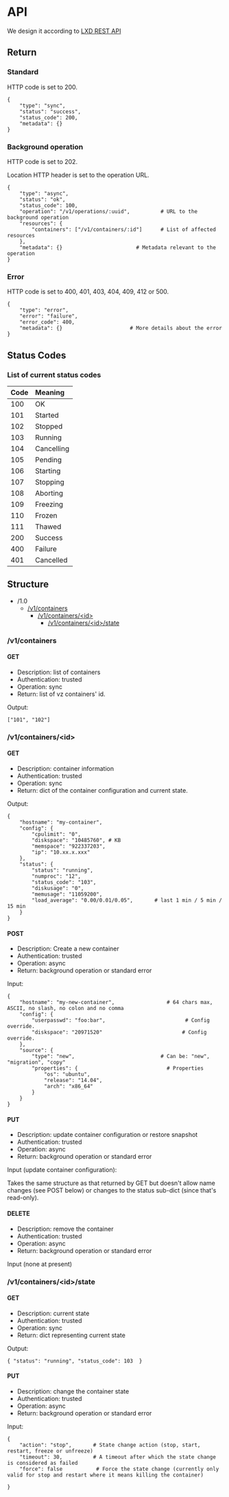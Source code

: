 # API

We design it according to [LXD REST API](https://github.com/lxc/lxd/blob/master/specs/rest-api.md)

## Return

### Standard

HTTP code is set to 200.

```
{
    "type": "sync",
    "status": "success",
    "status_code": 200,
    "metadata": {}
}
```

### Background operation

HTTP code is set to 202.

Location HTTP header is set to the operation URL.

```
{
    "type": "async",
    "status": "ok",
    "status_code": 100,
    "operation": "/v1/operations/:uuid",          # URL to the background operation
    "resources": {
        "containers": ["/v1/containers/:id"]      # List of affected resources
    },
    "metadata": {}                        # Metadata relevant to the operation
}
```

### Error

HTTP code is set to 400, 401, 403, 404, 409, 412 or 500.

```
{
    "type": "error",
    "error": "failure",
    "error_code": 400,
    "metadata": {}                      # More details about the error
}
```

## Status Codes

### List of current status codes

Code  | Meaning
:---  | :------
100   | OK
101   | Started
102   | Stopped
103   | Running
104   | Cancelling
105   | Pending
106   | Starting
107   | Stopping
108   | Aborting
109   | Freezing
110   | Frozen
111   | Thawed
200   | Success
400   | Failure
401   | Cancelled

## Structure

* /1.0
    * [/v1/containers](#10-vz)
        * [/v1/containers/\<id\>](#10-vz-id)
            * [/v1/containers/\<id\>/state](#10-vz-id-state)

### <a name="10-vz"></a> /v1/containers

#### GET

* Description: list of containers
* Authentication: trusted
* Operation: sync
* Return: list of vz containers' id.

Output:
```
["101", "102"]
```

### <a name="10-vz-id"></a> /v1/containers/\<id\>

#### GET
* Description: container information
* Authentication: trusted
* Operation: sync
* Return: dict of the container configuration and current state.

Output:
```
{
    "hostname": "my-container",
    "config": {
        "cpulimit": "0",
        "diskspace": "10485760", # KB
        "memspace": "922337203",
        "ip": "10.xx.x.xxx"
    },
    "status": {
        "status": "running",
        "numproc": "12",
        "status_code": "103",
        "diskusage": "0",
        "memusage": "11059200",
        "load_average": "0.00/0.01/0.05",       # last 1 min / 5 min / 15 min
    }
}
```

#### POST
* Description: Create a new container
* Authentication: trusted
* Operation: async
* Return: background operation or standard error

Input:
```
{
    "hostname": "my-new-container",                 # 64 chars max, ASCII, no slash, no colon and no comma
    "config": {
        "userpasswd": "foo:bar",                          # Config override.
        "diskspace": "20971520"                          # Config override.
    },
    "source": {
        "type": "new",                            # Can be: "new", "migration", "copy"
        "properties": {                             # Properties
            "os": "ubuntu",
            "release": "14.04",
            "arch": "x86_64"
        }
    }
}
```

#### PUT
* Description: update container configuration or restore snapshot
* Authentication: trusted
* Operation: async
* Return: background operation or standard error

Input (update container configuration):

Takes the same structure as that returned by GET but doesn't allow name changes (see POST below)
or changes to the status sub-dict (since that's read-only).

#### DELETE
* Description: remove the container
* Authentication: trusted
* Operation: async
* Return: background operation or standard error

Input (none at present)

### <a name="10-vz-id-state"></a> /v1/containers/\<id\>/state

#### GET

* Description: current state
* Authentication: trusted
* Operation: sync
* Return: dict representing current state

Output:

```
{ "status": "running", "status_code": 103  }
```

#### PUT

* Description: change the container state
* Authentication: trusted
* Operation: async
* Return: background operation or standard error

Input:
```
{
    "action": "stop",       # State change action (stop, start, restart, freeze or unfreeze)
    "timeout": 30,          # A timeout after which the state change is considered as failed
    "force": false           # Force the state change (currently only valid for stop and restart where it means killing the container)

}
```
